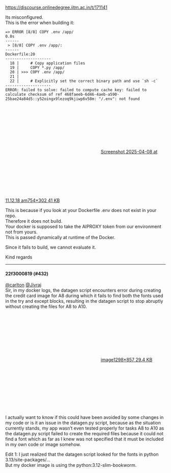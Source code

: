 https://discourse.onlinedegree.iitm.ac.in/t/171141

Its misconfigured.<br/>
This is the error when building it:</p>
<pre><code class="lang-auto">=&gt; ERROR [8/8] COPY .env /app/                                                                                                                         0.0s
------
 &gt; [8/8] COPY .env /app/:
------
Dockerfile:20
--------------------
  18 |     # Copy application files
  19 |     COPY *.py /app/
  20 | &gt;&gt;&gt; COPY .env /app/
  21 |     
  22 |     # Explicitly set the correct binary path and use `sh -c`
--------------------
ERROR: failed to solve: failed to compute cache key: failed to calculate checksum of ref 468faeeb-6d46-4aeb-a590-25bae24a84d5::y52oingx9lezoq9kjiwp6v58m: "/.env": not found
</code></pre>
<p><div class="lightbox-wrapper"><a class="lightbox" data-download-href="/uploads/short-url/iWIIlgMm6iiSN3X2eus14cfi7sL.png?dl=1" href="https://europe1.discourse-cdn.com/flex013/uploads/iitm/original/3X/8/4/84ca6c44a889d9afdd688d56fd169d99cb74a573.png" title="Screenshot 2025-04-08 at 11.12.18 am"><div class="meta"><svg aria-hidden="true" class="fa d-icon d-icon-far-image svg-icon"><use href="#far-image"></use></svg><span class="filename">Screenshot 2025-04-08 at 11.12.18 am</span><span class="informations">754×302 41 KB</span><svg aria-hidden="true" class="fa d-icon d-icon-discourse-expand svg-icon"><use href="#discourse-expand"></use></svg></div></a></div></p>
<p>This is because if you look at your Dockerfile .env does not exist in your repo.<br/>
Therefore it does not build.<br/>
Your docker is supposed to take the AIPROXY token from our environment not from yours.<br/>
This is passed dynamically at runtime of the Docker.</p>
<p>Since it fails to build, we cannot evaluate it.</p>
<p>Kind regards</p><hr>

<h4>22f3000819 (#432)</h4>
<p><a class="mention" href="/u/carlton">@carlton</a> <a class="mention" href="/u/jivraj">@Jivraj</a><br/>
Sir, in my docker logs, the datagen script encounters error during creating the credit card image for A8 during which it fails to find both the fonts used in the try and except blocks, resulting in the datagen script to stop abruptly without creating the files for A8 to A10.</p>
<p><div class="lightbox-wrapper"><a class="lightbox" data-download-href="/uploads/short-url/nuja8ivRzao9XSmkZlLA9RYFAsP.png?dl=1" href="https://europe1.discourse-cdn.com/flex013/uploads/iitm/original/3X/a/4/a49f182e22015df35039be85cdd26ad71a07f7a3.png" rel="noopener nofollow ugc" title="image"><div class="meta"><svg aria-hidden="true" class="fa d-icon d-icon-far-image svg-icon"><use href="#far-image"></use></svg><span class="filename">image</span><span class="informations">1298×857 29.4 KB</span><svg aria-hidden="true" class="fa d-icon d-icon-discourse-expand svg-icon"><use href="#discourse-expand"></use></svg></div></a></div></p>
<p>I actually want to know if this could have been avoided by some changes in my code or is it an issue in the datagen.py script, because as the situation currently stands, my app wasn’t even tested properly for tasks A8 to A10 as the datagen.py script failed to create the required files because it could not find a font which as far as I knew was not specified that it must be included in my own code or image somehow.</p>
<p>Edit 1: I just realized that the datagen script looked for the fonts in python 3.13/site-packages/…<br/>
But my docker image is using the python:3.12-slim-bookworm.